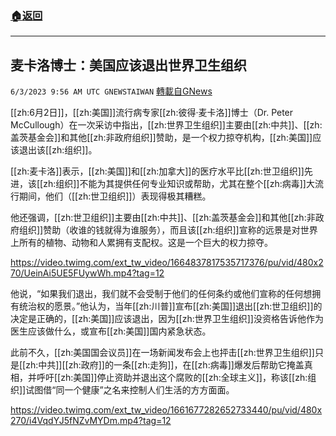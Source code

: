 ###  [:house:返回](README.md)
---


## 麦卡洛博士：美国应该退出世界卫生组织
`6/3/2023 9:56 AM UTC GNEWSTAIWAN` [轉載自GNews](https://gnews.org/articles/1354527)

[[zh:6月2日]]，[[zh:美国]]流行病专家[[zh:彼得·麦卡洛]]博士（Dr. Peter McCullough）在一次采访中指出，[[zh:世界卫生组织]]主要由[[zh:中共]]、[[zh:盖茨基金会]]和其他[[zh:非政府组织]]赞助，是一个权力掠夺机构，[[zh:美国]]应该退出该[[zh:组织]]。

  

[[zh:麦卡洛]]表示，[[zh:美国]]和[[zh:加拿大]]的医疗水平比[[zh:世卫组织]]先进，该[[zh:组织]]不能为其提供任何专业知识或帮助，尤其在整个[[zh:病毒]]大流行期间，他们（[[zh:世卫组织]]）表现得极其糟糕。

  

他还强调，[[zh:世卫组织]]主要由[[zh:中共]]、[[zh:盖茨基金会]]和其他[[zh:非政府组织]]赞助（收谁的钱就得为谁服务），而且该[[zh:组织]]宣称的远景是对世界上所有的植物、动物和人累拥有支配权。这是一个巨大的权力掠夺。


https://video.twimg.com/ext_tw_video/1664837817535717376/pu/vid/480x270/UeinAi5UE5FUywWh.mp4?tag=12

他说，“如果我们退出，我们就不会受制于他们的任何条约或他们宣称的任何想拥有统治权的愿景。”他认为，当年[[zh:川普]]宣布[[zh:美国]]退出[[zh:世卫组织]]的决定是正确的，[[zh:美国]]应该退出，因为[[zh:世界卫生组织]]没资格告诉他作为医生应该做什么，或宣布[[zh:美国]]国内紧急状态。

  

此前不久，[[zh:美国国会议员]]在一场新闻发布会上也抨击[[zh:世界卫生组织]]只是[[zh:中共]][[zh:政府]]的一条[[zh:走狗]]，在[[zh:病毒]]爆发后帮助它掩盖真相，并呼吁[[zh:美国]]停止资助并退出这个腐败的[[zh:全球主义]]，称该[[zh:组织]]试图借“同一个健康”之名来控制人们生活的方方面面。



https://video.twimg.com/ext_tw_video/1661677282652733440/pu/vid/480x270/i4VqdYJ5fNZvMYDm.mp4?tag=12





